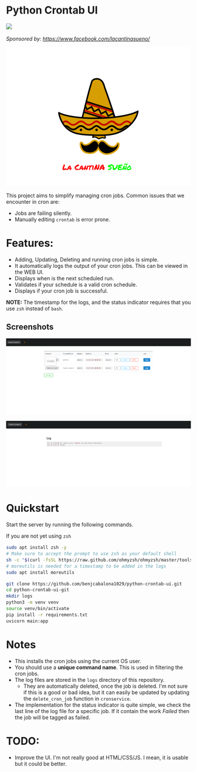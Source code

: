 # Python Crontab UI

![](https://img.shields.io/github/license/benjcabalona1029/python-crontab-ui?style=for-the-badge)

*Sponsored by: https://www.facebook.com/lacantinasueno/*

![](static/lcs.png)


This project aims to simplify managing cron jobs. Common issues that we encounter in cron are:

- Jobs are failing silently.
- Manually editing `crontab` is error prone.

# Features:

- Adding, Updating, Deleting and running cron jobs is simple.
- It automatically logs the output of your cron jobs. This can be viewed in the WEB UI.
- Displays when is the next scheduled run.
- Validates if your schedule is a valid cron schedule.
- Displays if your cron job is successful.

**NOTE:** The timestamp for the logs, and the status indicator requires that you use `zsh` instead of `bash`.

## Screenshots

![](readme_images/failed.png)

![](readme_images/log.png)

# Quickstart

Start the server by running the following commands.

If you are not yet using `zsh`

```bash
sudo apt install zsh -y
# Make sure to accept the prompt to use zsh as your default shell
sh -c "$(curl -fsSL https://raw.github.com/ohmyzsh/ohmyzsh/master/tools/install.sh)"
# moreutils is needed for a timestamp to be added in the logs
sudo apt install moreutils
```

```bash
git clone https://github.com/benjcabalona1029/python-crontab-ui.git
cd python-crontab-ui-git
mkdir logs
python3 -m venv venv
source venv/bin/activate
pip install -r requirements.txt
uvicorn main:app
```
# Notes
- This installs the cron jobs using the current OS user.
- You should use a **unique command name**. This is used in filtering the cron jobs.
- The log files are stored in the `logs` directory of this repository.
  - They are automatically deleted, once the job is deleted. I'm not sure if this is a good or bad idea, but it can easily be
updated by updating the `delete_cron_job` function in `cronservice`.
- The implementation for the status indicator is quite simple, we check the last line of the log file for a specific job. If it contain the work
*Failed* then the job will be tagged as failed.

# TODO:

- Improve the UI. I'm not really good at HTML/CSS/JS. I mean, it is usable but it could be better.
